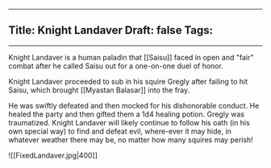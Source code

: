 
---
Title: Knight Landaver
Draft: false
Tags:
  - 
---

Knight Landaver is a human paladin that [[Saisu]] faced in open and "fair" combat after he called Saisu out for a one-on-one duel of honor. 

Knight Landaver proceeded to sub in his squire Gregly after failing to hit Saisu, which brought [[Myastan Balasar]] into the fray. 

He was swiftly defeated and then mocked for his dishonorable conduct. He healed the party and then gifted them a 1d4 healing potion. Gregly was traumatized. Knight Landaver will likely continue to follow his oath (in his own special way) to find and defeat evil, where-ever it may hide, in whatever weather there may be, no matter how many squires may perish!

![[FixedLandaver.jpg|400]]